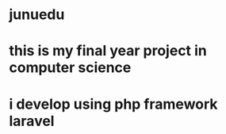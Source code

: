 # junuedu
# this is my final year project in computer science
# i develop using php framework laravel 
